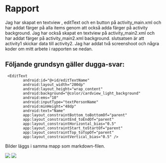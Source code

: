 
# Rapport

Jag har skapat en textview , editText och en button på activity_main.xml
och har addat färger på alla items genom att också adda färger på 
activity background. Jag har också skapat en textview på activity_main2.xml 
och har addat färger på activity_main2.xml background. slutsatsen är att
activity1 skickar data till activity2. Jag har addat två screenshoot och
några koder om mitt arbete i rapporten se nedan.



## Följande grundsyn gäller dugga-svar:


```
 <EditText
        android:id="@+id/editTextName"
        android:layout_width="200dp"
        android:layout_height="wrap_content"
        android:background="@color/cardview_light_background"
        android:ems="10"
        android:inputType="textPersonName"
        android:minHeight="48dp"
        android:text="Name"
        app:layout_constraintBottom_toBottomOf="parent"
        app:layout_constraintEnd_toEndOf="parent"
        app:layout_constraintHorizontal_bias="0.5"
        app:layout_constraintStart_toStartOf="parent"
        app:layout_constraintTop_toTopOf="parent"
        app:layout_constraintVertical_bias="0.5" />

```

Bilder läggs i samma mapp som markdown-filen.

![](Screenshoot_screen00.png)
![](Screenshoot_screen01.png)

